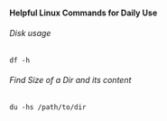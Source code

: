 #### Helpful Linux Commands for Daily Use

###### Disk usage
```
df -h
```

###### Find Size of a Dir and its content
```
du -hs /path/to/dir
```
